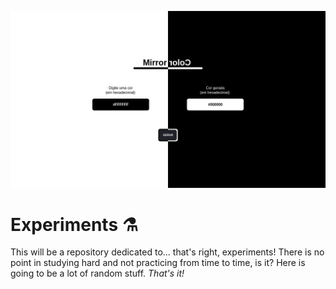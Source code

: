 ![Mirror Color](readme-images/mirror-color.png)

# Experiments :alembic:

This will be a repository dedicated to... that's right, experiments! There is no point in studying hard and not practicing from time to time, is it? Here is going to be a lot of random stuff. *That's it!*
